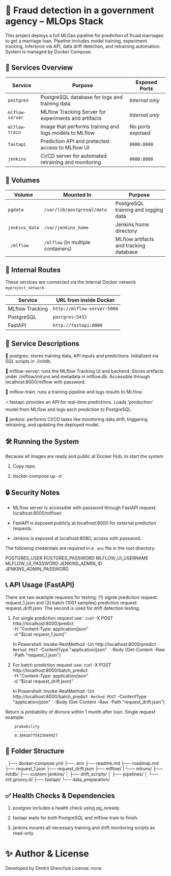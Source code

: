 # 🧠 Fraud detection in a government agency  – MLOps Stack

This project deploys a full MLOps pipeline for prediction of fruad marriages to get a marriage loan. Pipeline includes model training, experiment tracking, inference via API, data drift detection, and retraining automation. System is managed by Docker Compose. 

## 🚀 Services Overview

| Service          | Purpose                                                | Exposed Ports               |
|------------------|--------------------------------------------------------|-----------------------------|
| `postgres`       | PostgreSQL database for logs and training data         | *Internal only*             |
| `mlflow-server`  | MLflow Tracking Server for experiments and artifacts   | *Internal only*             |
| `mlflow-train`   | Image that performs training and logs models to MLflow | No ports exposed            |
| `fastapi`        | Prediction API and pretected access to MLflow UI       | `8000:8000`                 |
| `jenkins`        | CI/CD server for automated retraining and monitoring   | `8080:8080`                 |

## 📁 Volumes

| Volume         | Mounted In                                | Purpose                                  |
|----------------|-------------------------------------------|------------------------------------------|
| `pgdata`       | `/var/lib/postgresql/data`                | PostgreSQL training and logging data     |
| `jenkins_data` | `/var/jenkins_home`                       | Jenkins home directory                   |
| `./mlflow`     | `/mlflow` (in multiple containers)        | MLflow artifacts and tracking database   |

## 🔗 Internal Routes

These services are connected via the internal Docker network `myproject_network`.

| Service           | URL from inside Docker                     |
|-------------------|--------------------------------------------|
| MLflow Tracking   | `http://mlflow-server:5000`                |
| PostgreSQL        | `postgres:5432`                            |
| FastAPI           | `http://fastapi:8000`                      |

## 📌 Service Descriptions

📂 postgres: stores training data, API inputs and predictions. Initialized via SQL scripts in ./initdb.

🔬 mlflow-server: runs the MLflow Tracking UI and backend. Stores artifacts under /mlflow/mlruns and metadata in mlflow.db. 
                  Accessible through localhost:8000/mlflow with password.

🧠 mlflow-train: runs a training pipeline and logs results to MLflow.

⚡ fastapi: provides an API for real-time predictions. Loads 'production' model from MLflow and logs each prediction to PostgreSQL.

🔁 jenkins: performs CI/CD tasks like monitoring data drift, triggering retraining, and updating the deployed model.

## 🛠️ Running the System

Because all images are ready and public at Docker Hub, to start the system 

1. Copy repo.

2. docker-compose up -d

## 🔒 Security Notes

- MLflow server is accessible with password through FastAPI request: localhost:8000/mlflow/

- FastAPI is exposed publicly at localhost:8000 for external prediction requests.

- Jenkins is exposed at localhost:8080, access with password.

The following credentials are required in a `.env` file in the root directory:

POSTGRES_USER
POSTGRES_PASSWORD
MLFLOW_UI_USERNAME
MLFLOW_UI_PASSWORD
JENKINS_ADMIN_ID
JENKINS_ADMIN_PASSWORD

## 📞 API Usage (FastAPI)

There are two example requests for testing: (1) signle prediction request: request_1.json and (2) batch (1001 samples) prediction request: request_drift.json. 
The second is used for drift detection testing.

1. For single prediction request use :
   curl -X POST \
       http://localhost:8000/predict \
      -H "Content-Type: application/json" \
      -d "$(cat request_1.json)" 

   In Powershell:
   Invoke-RestMethod -Uri http://localhost:8000/predict `
      -Method POST `
      -ContentType "application/json" `
      -Body (Get-Content -Raw -Path "request_1.json")

2. For batch prediction request use:
   curl -X POST \
       http://localhost:8000/batch_predict \
      -H "Content-Type: application/json" \
      -d "$(cat request_drift.json)"

   In Powershell: 
   Invoke-RestMethod -Uri http://localhost:8000/batch_predict `
      -Method POST `
      -ContentType "application/json" `
      -Body (Get-Content -Raw -Path "request_drift.json")

Return is probability of divroce within 1 month after loan. Single request example:

        probability
        -----------
        0.39910775423049927

## 📁 Folder Structure
.
├── docker-compose.yml
├── .env
├── readme.md
├── roadmap.md
├── request_1.json
├── request_drift.json
├── mlflow/
|   └── mlruns/
├── initdb/
├── custom-jenkins/
│   ├── drift_scripts/
│   ├── pipelines/
│   └── init.groovy.d/
├── fastapi/
└── data_preparation/

## ✅ Health Checks & Dependencies

1. postgres includes a health check using pg_isready.

2. fastapi waits for both PostgreSQL and mlflow-train to finish.

3. jenkins mounts all necessary training and drift monitoring scripts as read-only.

# ✨ Author & License
Developed by Dmitrii Shevchuk
License: none
   
